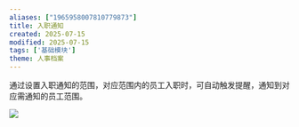 ```yaml
---
aliases: ["1965958007810779873"]
title: 入职通知
created: 2025-07-15
modified: 2025-07-15
tags: ['基础模块']
theme: 人事档案
---
```


通过设置入职通知的范围，对应范围内的员工入职时，可自动触发提醒，通知到对应需通知的员工范围。

![](https://myhelpdoc.oss-cn-heyuan.aliyuncs.com/mdimages/5aa44df4ac91878c7499794fd2c892aa.jpg)